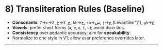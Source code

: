 # 8) Transliteration Rules (Baseline)

- **Consonants**: `7`→ح, `3`→ع, `2`→ء, `kh`→خ, `sh`→ش, `j`→ج (Levantine “j”), `gh`→غ  
- **Vowels**: prefer short forms (`a`, `e`, `o`, `i`, `u`); avoid diacritics.  
- **Consistency** over pedantic accuracy; aim for **speakability**.  
- Normalize to one style in V1; allow user preference overrides later.

---
